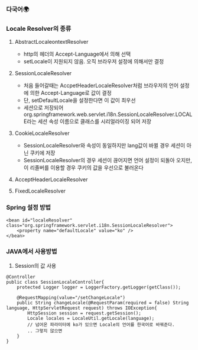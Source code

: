 ### 다국어🌍

### Locale Resolver의 종류
1. AbstractLocaleontextResolver
    - http의 헤더의 Accept-Language에서 의해 선택
    - setLocale이 지원되지 않음. 오직 브라우저 설정에 의해서만 결정

2. SessionLocaleResolver
    - 처음 들어갈때는 AccpetHeaderLocaleResolver처럼 브라우저의 언어 설정에 의한 Accept-Language로 값이 결정
    - 단, setDefaultLocale을 설정한다면 이 값이 최우선
    - 세션으로 저장되어 org.springframework.web.servlet.i18n.SessionLocaleResolver.LOCALE라는 세션 속성 이름으로 클래스를 시리얼라이징 되어 저장
    
3. CookieLocaleResolver
    - SessionLocaleResolver와 속성이 동일하지만 lang값이 바뀔 경우 세션이 아닌 쿠키에 저장
    - SessionLocaleResolver의 경우 세션이 끊어지면 언어 설정이 되돌아 오지만, 이 리졸버를 이용할 경우 쿠키의 값을 우선으로 불러온다

4. AcceptHeaderLocaleResolver

5. FixedLocaleResolver

### Spring 설정 방법
~~~
<bean id="localeResolver" class="org.springframework.servlet.i18n.SessionLocaleResolver">
	<property name="defaultLocale" value="ko" />
</bean>
~~~

### JAVA에서 사용방법
1. Session의 값 사용
~~~
@Controller
public class SessionLocaleController{
	protected Logger logger = LoggerFactory.getLogger(getClass());

	@RequestMapping(value="/setChangeLocale")
	public String changeLocale(@RequestParam(required = false) String language, HttpServletRequest request) throws IOException{
		HttpSession session = request.getSession();
		Locale locales = LocaleUtil.getLocale(language);
		// 넘어온 파라미터에 ko가 있으면 Locale의 언어를 한국어로 바꿔준다.
		.. 그렇지 않으면
	}
}
~~~

